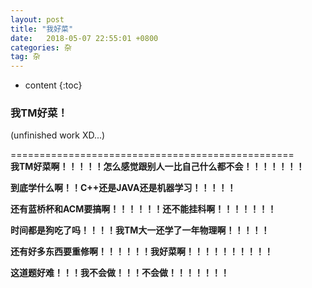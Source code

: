 ```yaml
---
layout: post
title: "我好菜"
date:   2018-05-07 22:55:01 +0800
categories: 杂
tag: 杂
---
```


* content
{:toc}


### 我TM好菜！  
(unfinished work XD...)  

=================================================   
**我TM好菜啊！！！！！怎么感觉跟别人一比自己什么都不会！！！！！！！**  

**到底学什么啊！！C++还是JAVA还是机器学习！！！！！**  

**还有蓝桥杯和ACM要搞啊！！！！！！还不能挂科啊！！！！！！！**  

**时间都是狗吃了吗！！！！我TM大一还学了一年物理啊！！！！！**  

**还有好多东西要重修啊！！！！！！我好菜啊！！！！！！！！！！**  

**这道题好难！！！我不会做！！！不会做！！！！！！！**  

